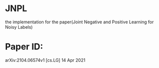# JNPL
the implementation for the paper(Joint Negative and Positive Learning for Noisy Labels)

# Paper ID:
arXiv:2104.06574v1 [cs.LG] 14 Apr 2021
